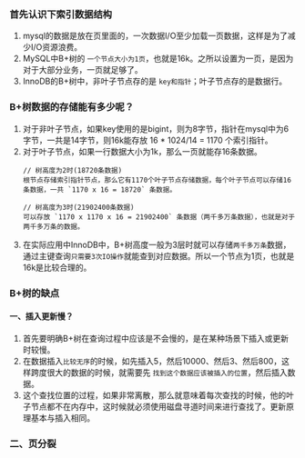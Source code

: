 
### 首先认识下索引数据结构
1. mysql的数据是放在页里面的，一次数据I/O至少加载一页数据，这样是为了减少I/O资源浪费。
2. MySQL中B+树的 `一个节点大小为1页`，也就是16k。之所以设置为一页，是因为对于大部分业务，一页就足够了。
3. InnoDB的B+树中，非叶子节点存的是 `key和指针`；叶子节点存的是数据行。

### B+树数据的存储能有多少呢？
1. 对于非叶子节点，如果key使用的是bigint，则为8字节，指针在mysql中为6字节，一共是14字节，则16k能存放 16 * 1024/14 = 1170 个索引指针。
2. 对于叶子节点，如果一行数据大小为1k，那么一页就能存16条数据。
    ```
    // 树高度为2时(18720条数据)
    根节点存储索引指针节点，那么它有1170个叶子节点存储数据，每个叶子节点可以存储16条数据，一共 `1170 x 16 = 18720` 条数据。

    // 树高度为3时(21902400条数据)
    可以存放 `1170 x 1170 x 16 = 21902400` 条数据（两千多万条数据），也就是对于两千多万条的数据。
    ```
3. 在实际应用中InnoDB中，B+树高度一般为3层时就可以存储`两千多万条`数据，通过主键查询`只需要3次IO操作`就能查到对应数据。所以一个节点为1页，也就是16k是比较合理的。

### B+树的缺点

#### 一、插入更新慢？
1. 首先要明确B+树在查询过程中应该是不会慢的，是在某种场景下插入或更新时较慢。
2. 在数据插入`比较无序`的时候，如先插入5，然后10000、然后3、然后800，这样跨度很大的数据的时候，就需要先 `找到这个数据应该被插入的位置`，然后插入数据。
3. 这个查找位置的过程，如果非常离散，那么就意味着每次查找的时候，他的叶子节点都不在内存中，这时候就必须使用磁盘寻道时间来进行查找了。更新原理基本与插入相同。

### 二、页分裂